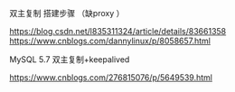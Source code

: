 

双主复制 搭建步骤 （缺proxy ）

https://blog.csdn.net/l835311324/article/details/83661358
https://www.cnblogs.com/dannylinux/p/8058657.html


MySQL 5.7 双主复制+keepalived

https://www.cnblogs.com/276815076/p/5649539.html